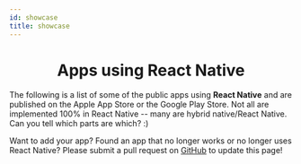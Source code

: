 ```yaml
---
id: showcase
title: showcase
---
```

<h1 style="text-align:center;">Apps using React Native</h1><div class="subHeader"></div><p>The following is a list of some of the public apps using <strong>React Native</strong> and are published on the Apple App Store or the Google Play Store. Not all are implemented 100% in React Native -- many are hybrid native/React Native. Can you tell which parts are which? :)</p><p>Want to add your app? Found an app that no longer works or no longer uses React Native? Please submit a pull request on <a href="https://github.com/facebook/react-native">GitHub</a> to update this page!</p>